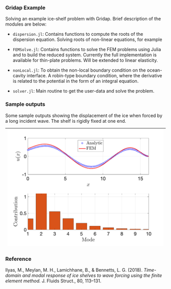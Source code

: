 ### Gridap Example

Solving an example ice-shelf problem with Gridap. Brief description of the modules are below:

- `dispersion.jl`: Contains functions to compute the roots of the dispersion equation. Solving roots of non-linear equations, for example

- `FEMSolve.jl`: Contains functions to solve the FEM problems using Julia and to build the reduced system. Currently the full implementation is available for thin-plate problems. Will be extended to linear elasticity.

- `nonLocal.jl`: To obtain the non-local boundary condition on the ocean-cavity interface. A robin-type boundary condition, where the derivative is related to the potential in the form of an integral equation.

- `solver.jl`: Main routine to get the user-data and solve the problem.

### Sample outputs

Some sample outputs showing the displacement of the ice when forced by a long incident wave. The shelf is rigidly fixed at one end.

| ![Disp](disp1.png) |
| -- |

### Reference

Ilyas, M., Meylan, M. H., Lamichhane, B., & Bennetts, L. G. (2018). *Time-domain and modal response of ice shelves to wave forcing using the finite element method.* J. Fluids Struct., 80, 113–131.
